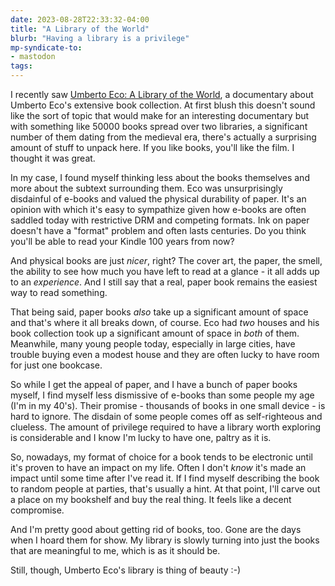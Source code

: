 ```yaml
---
date: 2023-08-28T22:33:32-04:00
title: "A Library of the World"
blurb: "Having a library is a privilege"
mp-syndicate-to:
- mastodon
tags: 
---
```


I recently saw [Umberto Eco: A Library of the World][1], a documentary about
Umberto Eco's extensive book collection.  At first blush this doesn't sound
like the sort of topic that would make for an interesting documentary but
with something like 50000 books spread over two libraries, a significant
number of them dating from the medieval era, there's actually a surprising
amount of stuff to unpack here.  If you like books, you'll like the film.  I
thought it was great.

In my case, I found myself thinking less about the books themselves and more
about the subtext surrounding them.  Eco was unsurprisingly disdainful of
e-books and valued the physical durability of paper.  It's an opinion with
which it's easy to sympathize given how e-books are often saddled today with
restrictive DRM and competing formats.  Ink on paper doesn't have a "format"
problem and often lasts centuries.  Do you think you'll be able to read your
Kindle 100 years from now?

And physical books are just *nicer*, right?  The cover art, the paper, the
smell, the ability to see how much you have left to read at a glance - it
all adds up to an *experience*.  And I still say that a real, paper book
remains the easiest way to read something.

That being said, paper books *also* take up a significant amount of space
and that's where it all breaks down, of course.  Eco had *two* houses and
his book collection took up a significant amount of space in *both* of them.
Meanwhile, many young people today, especially in large cities, have trouble
buying even a modest house and they are often lucky to have room for just
one bookcase.

So while I get the appeal of paper, and I have a bunch of paper books
myself, I find myself less dismissive of e-books than some people my age
(I'm in my 40's).  Their promise - thousands of books in one small device -
is hard to ignore.  The disdain of some people comes off as self-righteous
and clueless.  The amount of privilege required to have a library worth
exploring is considerable and I know I'm lucky to have one, paltry as it is.

So, nowadays, my format of choice for a book tends to be electronic until
it's proven to have an impact on my life.  Often I don't *know* it's made an
impact until some time after I've read it.  If I find myself describing the
book to random people at parties, that's usually a hint.  At that point,
I'll carve out a place on my bookshelf and buy the real thing.  It feels
like a decent compromise.

And I'm pretty good about getting rid of books, too.  Gone are the days when
I hoard them for show.  My library is slowly turning into just the books
that are meaningful to me, which is as it should be.

Still, though, Umberto Eco's library is thing of beauty :-)

[1]: https://www.imdb.com/title/tt26242614/
